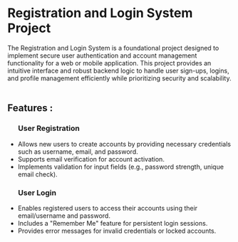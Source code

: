 <h1>Registration and Login System Project</h1>
The Registration and Login System is a foundational project designed to implement secure user authentication and account management functionality for a web or mobile application. This project provides an intuitive interface and robust backend logic to handle user sign-ups, logins, and profile management efficiently while prioritizing security and scalability.
<br>
<br><h2>Features :</h2>
<ul><h3>User Registration</h3>
    <li>Allows new users to create accounts by providing necessary credentials such as username, email, and password.</li>
    <li>Supports email verification for account activation.</li>
    <li>Implements validation for input fields (e.g., password strength, unique email check).</li>
</ul>
<ul><h3>User Login</h3>
   <li>Enables registered users to access their accounts using their email/username and password.</li>
   <li>Includes a "Remember Me" feature for persistent login sessions.</li>
   <li>Provides error messages for invalid credentials or locked accounts.</li>
</ul>
